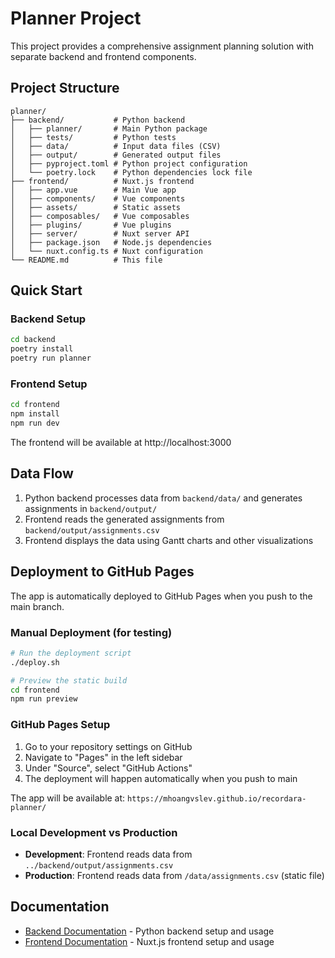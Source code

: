 # Planner Project

This project provides a comprehensive assignment planning solution with separate backend and frontend components.

## Project Structure

```
planner/
├── backend/           # Python backend
│   ├── planner/       # Main Python package
│   ├── tests/         # Python tests
│   ├── data/          # Input data files (CSV)
│   ├── output/        # Generated output files
│   ├── pyproject.toml # Python project configuration
│   └── poetry.lock    # Python dependencies lock file
├── frontend/          # Nuxt.js frontend
│   ├── app.vue        # Main Vue app
│   ├── components/    # Vue components
│   ├── assets/        # Static assets
│   ├── composables/   # Vue composables
│   ├── plugins/       # Vue plugins
│   ├── server/        # Nuxt server API
│   ├── package.json   # Node.js dependencies
│   └── nuxt.config.ts # Nuxt configuration
└── README.md          # This file
```

## Quick Start

### Backend Setup
```bash
cd backend
poetry install
poetry run planner
```

### Frontend Setup
```bash
cd frontend
npm install
npm run dev
```

The frontend will be available at http://localhost:3000

## Data Flow

1. Python backend processes data from `backend/data/` and generates assignments in `backend/output/`
2. Frontend reads the generated assignments from `backend/output/assignments.csv`
3. Frontend displays the data using Gantt charts and other visualizations

## Deployment to GitHub Pages

The app is automatically deployed to GitHub Pages when you push to the main branch.

### Manual Deployment (for testing)

```bash
# Run the deployment script
./deploy.sh

# Preview the static build
cd frontend
npm run preview
```

### GitHub Pages Setup

1. Go to your repository settings on GitHub
2. Navigate to "Pages" in the left sidebar
3. Under "Source", select "GitHub Actions"
4. The deployment will happen automatically when you push to main

The app will be available at: `https://mhoangvslev.github.io/recordara-planner/`

### Local Development vs Production

- **Development**: Frontend reads data from `../backend/output/assignments.csv`
- **Production**: Frontend reads data from `/data/assignments.csv` (static file)

## Documentation

- [Backend Documentation](backend/README.md) - Python backend setup and usage
- [Frontend Documentation](frontend/README.md) - Nuxt.js frontend setup and usage
